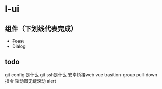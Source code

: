 # l-ui

## 组件（下划线代表完成）
- ~~Toast~~ 
- Dialog
## todo
git config  是什么
git ssh是什么
安卓桥接web
vue trasition-group
pull-down 指令
轮动图无缝滚动
alert